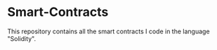 # Smart-Contracts
This repository contains all the smart contracts I code in the language "Solidity".
